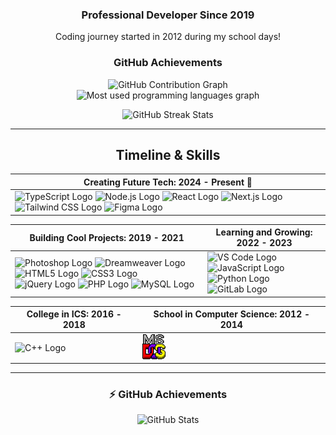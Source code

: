 <p align="center">
  <h3 align="center">Professional Developer Since 2019</h3>
  <p align="center">Coding journey started in 2012 during my school days!</p>
</p>

<div align="center">
  <h3>GitHub Achievements</h3>
  <img 
    src="https://github-profile-summary-cards.vercel.app/api/cards/profile-details?username=mshsheikh&theme=dracula" 
    height="180" alt="GitHub Contribution Graph" />
</div>

<div align="center">
  <img 
    src="https://github-readme-stats.vercel.app/api/top-langs?username=mshsheikh&locale=en&hide_title=false&layout=compact&card_width=320&langs_count=5&theme=dracula&hide_border=false" 
    height="150" alt="Most used programming languages graph" />

  <img 
    src="https://github-readme-streak-stats.herokuapp.com/?user=mshsheikh&theme=dracula&hide_border=true" 
    height="150" alt="GitHub Streak Stats" />
</div>

---

<div align="center">

## Timeline & Skills

| **Creating Future Tech: 2024 - Present 🔧** | 
|---------------------------------------------| 
| <img src="https://cdn.jsdelivr.net/gh/devicons/devicon/icons/typescript/typescript-original.svg" height="40" alt="TypeScript Logo" /> <img src="https://cdn.simpleicons.org/nodedotjs/339933" height="40" alt="Node.js Logo" /> <img src="https://cdn.jsdelivr.net/gh/devicons/devicon/icons/react/react-original.svg" height="40" alt="React Logo" /> <img src="https://cdn.jsdelivr.net/gh/devicons/devicon/icons/nextjs/nextjs-original.svg" height="40" alt="Next.js Logo" /> <img src="https://cdn.simpleicons.org/tailwindcss/06B6D4" height="40" alt="Tailwind CSS Logo" /> <img src="https://cdn.simpleicons.org/figma/F24E1E" height="40" alt="Figma Logo" /> |

| **Building Cool Projects: 2019 - 2021** | **Learning and Growing: 2022 - 2023** |
|-----------------------------------------|-----------------------------------------|
| <img src="https://img.icons8.com/color/48/adobe-photoshop--v1.png" height="40" alt="Photoshop Logo" /> <img src="https://img.icons8.com/color/48/adobe-dreamweaver.png" height="40" alt="Dreamweaver Logo" /> <img src="https://cdn.jsdelivr.net/gh/devicons/devicon/icons/html5/html5-original.svg" height="40" alt="HTML5 Logo" /> <img src="https://cdn.jsdelivr.net/gh/devicons/devicon/icons/css3/css3-original.svg" height="40" alt="CSS3 Logo" /> <img src="https://cdn.jsdelivr.net/gh/devicons/devicon/icons/jquery/jquery-original.svg" height="40" alt="jQuery Logo" /> <img src="https://cdn.jsdelivr.net/gh/devicons/devicon/icons/php/php-original.svg" height="40" alt="PHP Logo" /> <img src="https://cdn.jsdelivr.net/gh/devicons/devicon/icons/mysql/mysql-original.svg" height="40" alt="MySQL Logo" /> | <img src="https://cdn.jsdelivr.net/gh/devicons/devicon/icons/vscode/vscode-original.svg" height="40" alt="VS Code Logo" /> <img src="https://cdn.jsdelivr.net/gh/devicons/devicon/icons/javascript/javascript-original.svg" height="40" alt="JavaScript Logo" /> <img src="https://cdn.jsdelivr.net/gh/devicons/devicon/icons/python/python-original.svg" height="40" alt="Python Logo" /> <img src="https://cdn.jsdelivr.net/gh/devicons/devicon/icons/gitlab/gitlab-original.svg" height="40" alt="GitLab Logo" /> |

| **College in ICS: 2016 - 2018** | **School in Computer Science: 2012 - 2014** |
|---------------------------------|---------------------------------------------|
| <img src="https://cdn.jsdelivr.net/gh/devicons/devicon/icons/cplusplus/cplusplus-original.svg" height="40" alt="C++ Logo" /> | <img src="https://github.com/mshsheikh/assets/blob/dcb2d85dc0fe6ea45d18a6559b88909dadd7cf55/Msdos-icon.png" height="40" alt="MS-DOS Logo" /> |

</div>

---

<div align="center">
  <h3>⚡ GitHub Achievements</h3>
  
  <!-- GitHub Stats -->
  <img 
    src="https://github-readme-stats.vercel.app/api?username=mshsheikh&show_icons=true&count_private=true&theme=dracula&hide_border=true" 
    height="180" alt="GitHub Stats" />

</div>

